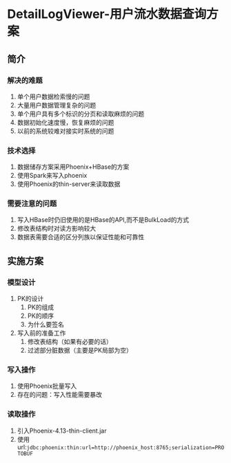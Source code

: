 # DetailLogViewer-用户流水数据查询方案

## 简介

### 解决的难题

1. 单个用户数据检索慢的问题
2. 大量用户数据管理复杂的问题
3. 单个用户具有多个标识的分页和读取麻烦的问题 
4. 数据初始化速度慢，恢复麻烦的问题
5. 以前的系统较难对接实时系统的问题

### 技术选择

1. 数据储存方案采用Phoenix+HBase的方案
2. 使用Spark来写入phoenix
3. 使用Phoenix的thin-server来读取数据

### 需要注意的问题

1. 写入HBase时仍旧使用的是HBase的API,而不是BulkLoad的方式
2. 修改表结构时对读方影响较大
3. 数据表需要合适的区分列族以保证性能和可靠性

## 实施方案

### 模型设计

1. PK的设计
    1. PK的组成
    2. PK的顺序
    3. 为什么要签名
2. 写入前的准备工作
    1. 修改表结构（如果有必要的话）
    2. 过滤部分脏数据（主要是PK局部为空）

### 写入操作

1. 使用Phoenix批量写入
2. 存在的问题：写入性能需要暴改

### 读取操作

1. 引入Phoenix-4.13-thin-client.jar
2. 使用url:```jdbc:phoenix:thin:url=http://phoenix_host:8765;serialization=PROTOBUF```